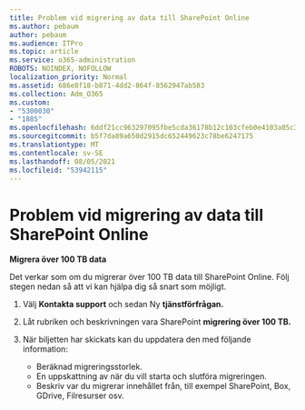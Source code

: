 ```yaml
---
title: Problem vid migrering av data till SharePoint Online
ms.author: pebaum
author: pebaum
ms.audience: ITPro
ms.topic: article
ms.service: o365-administration
ROBOTS: NOINDEX, NOFOLLOW
localization_priority: Normal
ms.assetid: 686e8f18-b871-4dd2-864f-8562947ab583
ms.collection: Adm_O365
ms.custom:
- "5300030"
- "1885"
ms.openlocfilehash: 6ddf21cc963297095fbe5cda36178b12c103cfeb0e4103a05c39f23ee634f158
ms.sourcegitcommit: b5f7da89a650d2915dc652449623c78be6247175
ms.translationtype: MT
ms.contentlocale: sv-SE
ms.lasthandoff: 08/05/2021
ms.locfileid: "53942115"
---
```

# <a name="issues-while-migrating-data-to-sharepoint-online"></a>Problem vid migrering av data till SharePoint Online

**Migrera över 100 TB data**

Det verkar som om du migrerar över 100 TB data till SharePoint Online. Följ stegen nedan så att vi kan hjälpa dig så snart som möjligt. 

1. Välj **Kontakta support** och sedan Ny **tjänstförfrågan.** 
2. Låt rubriken och beskrivningen vara SharePoint **migrering över 100 TB.**
3. När biljetten har skickats kan du uppdatera den med följande information: 

    - Beräknad migreringsstorlek.
    - En uppskattning av när du vill starta och slutföra migreringen.
    - Beskriv var du migrerar innehållet från, till exempel SharePoint, Box, GDrive, Filresurser osv.
